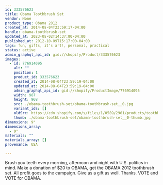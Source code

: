 ```yaml
---
id: 333576623
title: Obama Toothbrush Set
vendor: None
product_type: Obama 2012
created_at: 2014-08-04T23:59:17-04:00
handle: obama-toothbrush-set
updated_at: 2023-08-02T14:37:00-04:00
published_at: 2012-10-09T15:17:00-04:00
tags: fun, gifts, it's art!, personal, practical
status: active
admin_graphql_api_id: gid://shopify/Product/333576623
images:
  - id: 776914095
    alt: ""
    position: 1
    product_id: 333576623
    created_at: 2014-08-04T23:59:19-04:00
    updated_at: 2014-08-04T23:59:19-04:00
    admin_graphql_api_id: gid://shopify/ProductImage/776914095
    width: 967
    height: 968
    src: ./obama-toothbrush-set/obama-toothbrush-set__0.jpg
    variant_ids: []
    oldSrc: https://cdn.shopify.com/s/files/1/0589/2901/products/toothb1.jpeg?v=1407211159
    thumb: ./obama-toothbrush-set/obama-toothbrush-set__0-thumb.jpg
dimensions: 9"
dimensions_array:
  - 9"
materials: ""
materials_array: []
provenance: USA

---
```


Brush you teeth every morning, afternoon and night with U.S. politics in mind. Make a donation of $20 to OBAMA, get the OBAMA 2012 toothbrush set. All profit goes to the campaign. Give as a gift as well. Thanks. VOTE and VOTE for OBAMA.